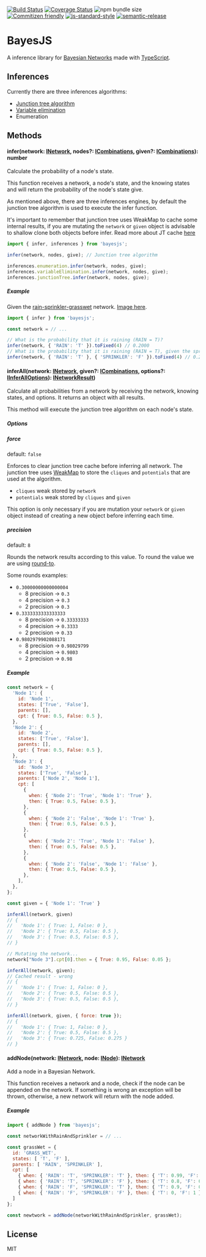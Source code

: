 [![Build Status](https://travis-ci.org/bayesjs/bayesjs.svg?branch=master)](https://travis-ci.org/bayesjs/bayesjs)
[![Coverage Status](https://coveralls.io/repos/github/bayesjs/bayesjs/badge.svg)](https://coveralls.io/github/bayesjs/bayesjs)
![npm bundle size](https://img.shields.io/bundlephobia/min/bayesjs)
[![Commitizen friendly](https://img.shields.io/badge/commitizen-friendly-brightgreen.svg)](http://commitizen.github.io/cz-cli/)
[![js-standard-style](https://img.shields.io/badge/code%20style-standard-brightgreen.svg)](http://standardjs.com)
[![semantic-release](https://img.shields.io/badge/%20%20%F0%9F%93%A6%F0%9F%9A%80-semantic--release-e10079.svg)](https://github.com/semantic-release/semantic-release)

# BayesJS

A inference library for [Bayesian Networks](https://en.wikipedia.org/wiki/Bayesian_network) made with [TypeScript](https://www.typescriptlang.org/).

## Inferences

Currently there are three inferences algorithms:

- [Junction tree algorithm](https://en.wikipedia.org/wiki/Junction_tree_algorithm)
- [Variable elimination](https://en.wikipedia.org/wiki/Variable_elimination)
- Enumeration

## Methods

#### infer(network: [INetwork](https://github.com/fhelwanger/bayesjs/blob/master/src/types/INetwork.ts), nodes?: [ICombinations](https://github.com/fhelwanger/bayesjs/blob/master/src/types/ICombinations.ts), given?: [ICombinations](https://github.com/fhelwanger/bayesjs/blob/master/src/types/ICombinations.ts)): number
Calculate the probability of a node's state.

This function receives a network, a node's state, and the knowing states and will return the probability of the node's state give.

As mentioned above, there are three inferences engines, by default the junction tree algorithm is used to execute the infer function.

It's important to remember that junction tree uses WeakMap to cache some internal results, if you are mutating the `network` or `given` object is advisable to shallow clone both objects before infer.
Read more about JT cache [here](#force)

```js
import { infer, inferences } from 'bayesjs';

infer(network, nodes, give); // Junction tree algorithm

inferences.enumeration.infer(network, nodes, give);
inferences.variableElimination.infer(network, nodes, give);
inferences.junctionTree.infer(network, nodes, give);
```

##### Example

Given the [rain-sprinkler-grasswet](https://github.com/fhelwanger/bayesjs/blob/master/models/rain-sprinkler-grasswet.ts) network. [Image here](https://en.wikipedia.org/wiki/Bayesian_network#/media/File:SimpleBayesNet.svg).

```js
import { infer } from 'bayesjs';

const network = // ...

// What is the probability that it is raining (RAIN = T)?
infer(network, { 'RAIN': 'T' }).toFixed(4) // 0.2000
// What is the probability that it is raining (RAIN = T), given the sprinkler is off (SPRINKLER = F)?
infer(network, { 'RAIN': 'T' }, { 'SPRINKLER': 'F' }).toFixed(4) // 0.2920
```

#### inferAll(network: [INetwork](https://github.com/fhelwanger/bayesjs/blob/master/src/types/INetwork.ts), given?: [ICombinations](https://github.com/fhelwanger/bayesjs/blob/master/src/types/ICombinations.ts), options?: [IInferAllOptions](https://github.com/fhelwanger/bayesjs/blob/master/src/types/IInferAllOptions.ts)): [INetworkResult](https://github.com/fhelwanger/bayesjs/blob/master/src/types/INetworkResult.ts))
Calculate all probabilities from a network by receiving the network, knowing states, and options.
It returns an object with all results.

This method will execute the junction tree algorithm on each node's state.

##### Options

##### force

default: `false`

Enforces to clear junction tree cache before inferring all network.
The junction tree uses [WeakMap](https://developer.mozilla.org/pt-BR/docs/Web/JavaScript/Reference/Global_Objects/WeakMap) to store the `cliques` and `potentials` that are used at the algorithm.
- `cliques` weak stored by `network`
- `potentials` weak stored by `cliques` and `given`

This option is only necessary if you are mutation your `network` or `given` object instead of creating a new object before inferring each time.

##### precision

default: `8`

Rounds the network results according to this value. To round the value we are using [round-to](https://www.npmjs.com/package/round-to).


Some rounds examples:
- `0.30000000000000004`
  - 8 precision -> `0.3`
  - 4 precision -> `0.3`
  - 2 precision -> `0.3`
- `0.3333333333333333`
  - 8 precision -> `0.33333333`
  - 4 precision -> `0.3333`
  - 2 precision -> `0.33`
- `0.9802979902088171`
  - 8 precision -> `0.98029799`
  - 4 precision -> `0.9803`
  - 2 precision -> `0.98`


##### Example

```js
const network = {
  'Node 1': {
    id: 'Node 1',
    states: ['True', 'False'],
    parents: [],
    cpt: { True: 0.5, False: 0.5 },
  },
  'Node 2': {
    id: 'Node 2',
    states: ['True', 'False'],
    parents: [],
    cpt: { True: 0.5, False: 0.5 },
  },
  'Node 3': {
    id: 'Node 3',
    states: ['True', 'False'],
    parents: ['Node 2', 'Node 1'],
    cpt: [
      {
        when: { 'Node 2': 'True', 'Node 1': 'True' },
        then: { True: 0.5, False: 0.5 },
      },
      {
        when: { 'Node 2': 'False', 'Node 1': 'True' },
        then: { True: 0.5, False: 0.5 },
      },
      {
        when: { 'Node 2': 'True', 'Node 1': 'False' },
        then: { True: 0.5, False: 0.5 },
      },
      {
        when: { 'Node 2': 'False', 'Node 1': 'False' },
        then: { True: 0.5, False: 0.5 },
      },
    ],
  },
};

const given = { 'Node 1': 'True' }

inferAll(network, given)
// {
//   'Node 1': { True: 1, False: 0 },
//   'Node 2': { True: 0.5, False: 0.5 },
//   'Node 3': { True: 0.5, False: 0.5 },
// }

// Mutating the network...
network["Node 3"].cpt[0].then = { True: 0.95, False: 0.05 };

inferAll(network, given);
// Cached result - wrong
// {
//   'Node 1': { True: 1, False: 0 },
//   'Node 2': { True: 0.5, False: 0.5 },
//   'Node 3': { True: 0.5, False: 0.5 },
// }

inferAll(network, given, { force: true });
// {
//   'Node 1': { True: 1, False: 0 },
//   'Node 2': { True: 0.5, False: 0.5 },
//   'Node 3': { True: 0.725, False: 0.275 }
// }
```

#### addNode(network: [INetwork](https://github.com/fhelwanger/bayesjs/blob/master/src/types/INetwork.ts), node: [INode](https://github.com/fhelwanger/bayesjs/blob/master/src/types/INode.ts)): [INetwork](https://github.com/fhelwanger/bayesjs/blob/master/src/types/INetwork.ts)
Add a node in a Bayesian Network.

This function receives a network and a node, check if the node can be appended on the network. If something is wrong an exception will be thrown, otherwise, a new network will return with the node added.

##### Example

```js
import { addNode } from 'bayesjs';

const networkWithRainAndSprinkler = // ...

const grassWet = {
  id: 'GRASS_WET',
  states: [ 'T', 'F' ],
  parents: [ 'RAIN', 'SPRINKLER' ],
  cpt: [
    { when: { 'RAIN': 'T', 'SPRINKLER': 'T' }, then: { 'T': 0.99, 'F': 0.01 } },
    { when: { 'RAIN': 'T', 'SPRINKLER': 'F' }, then: { 'T': 0.8, 'F': 0.2 } },
    { when: { 'RAIN': 'F', 'SPRINKLER': 'T' }, then: { 'T': 0.9, 'F': 0.1 } },
    { when: { 'RAIN': 'F', 'SPRINKLER': 'F' }, then: { 'T': 0, 'F': 1 } }
  ]
};

const newtwork = addNode(networkWithRainAndSprinkler, grassWet);
```

## License

MIT
